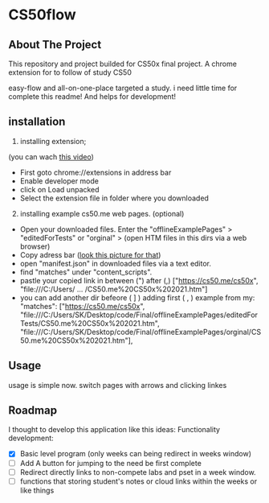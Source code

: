 # CS50flow
## About The Project
This repository and project builded for CS50x final project.
A chrome extension for to follow of study CS50

easy-flow and all-on-one-place targeted a study.
i need little time for complete this readme!
And helps for development!


## installation
1. installing extension;

(you can wach [this video](https://www.youtube.com/watch?v=hIRX1dpfqHc))

* First goto chrome://extensions in address bar
* Enable developer mode
* click on Load unpacked
* Select the extension file in folder where you downloaded

2. installing example cs50.me web pages. (optional)
* Open your downloaded files. Enter the "offlineExamplePages" > "editedForTests" or "orginal" > (open HTM files in this dirs via a web browser)
* Copy adress bar ([look this picture for that](https://img.webnots.com/2013/12/Chrome-Address-Bar.png))
* open "manifest.json" in downloaded files via a text editor.
* find "matches" under "content_scripts".
* pastle your copied link in between (") after (,)  ["https://cs50.me/cs50x", "file:///C:/Users/ ... /CS50.me%20CS50x%202021.htm"]
* you can add another dir befeore ( ] ) adding first ( , ) example from my:
"matches": ["https://cs50.me/cs50x", "file:///C:/Users/SK/Desktop/code/Final/offlineExamplePages/editedForTests/CS50.me%20CS50x%202021.htm", "file:///C:/Users/SK/Desktop/code/Final/offlineExamplePages/orginal/CS50.me%20CS50x%202021.htm"], 

## Usage
usage is simple now.
switch pages with arrows and clicking linkes

## Roadmap
I thought to develop this application like this ideas:
Functionality development:
- [x] Basic level program (only weeks can being redirect in weeks window)
- [ ] Add A button for jumping to the need be first complete
- [ ] Redirect directly links to non-compete labs and pset in a week window.
- [ ] functions that storing student's notes or cloud links within the weeks or like things
